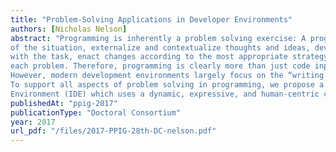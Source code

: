 ```yaml
---
title: "Problem-Solving Applications in Developer Environments"
authors: [Nicholas Nelson]
abstract: "Programming is inherently a problem solving exercise: A programmer has to create an understanding
of the situation, externalize and contextualize thoughts and ideas, develop strategies on how to proceed
with the task, enact changes according to the most appropriate strategy, and reflect to learn from
each problem. Therefore, programming is clearly more than just code input, testing, and maintenance.
However, modern development environments largely focus on the “writing code” parts of programming.
To support all aspects of problem solving in programming, we propose a new Integrated Development
Environment (IDE) which uses a dynamic, expressive, and human-centric cards and canvas paradigm."
publishedAt: "ppig-2017"
publicationType: "Doctoral Consortium"
year: 2017
url_pdf: "/files/2017-PPIG-28th-DC-nelson.pdf"
---
```

